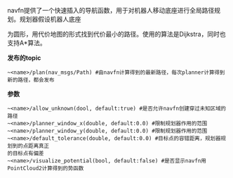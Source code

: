 navfn提供了一个快速插入的导航函数，用于对机器人移动底座进行全局路径规划。规划器假设机器人底座

为圆形，用代价地图的形式找到代价最小的路径。使用的算法是Dijkstra，同时也支持A*算法。


**发布的topic**

    ~<name>/plan(nav_msgs/Path) #由navfn计算得到的最新路径，每次planner计算得到新的路径，都会发布

**参数**

    ~<name>/allow_unknown(dool, default:true) #是否允许navfn创建穿过未知区域的路径
    ~<name>/planner_window_x(double, default:0.0) #限制规划器作用的范围
    ~<name>/planner_window_y(double, default:0.0) #限制规划器作用的范围
    ~<name>/default_tolerance(double, default:0.0) #目标点的容错距离，规划器规划到的点距离真正
    的目标点有偏差
    ~<name>/visualize_potential(bool, default:false) #是否显示navfn用PointCloud2计算得到的势函数
